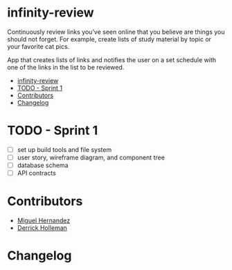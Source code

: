 # infinity-review

Continuously review links you’ve seen online that you believe are things you should not forget. For example, create lists of study material by topic or your favorite cat pics.

App that creates lists of links and notifies the user on a set schedule with one of the links in the list to be reviewed.

- [infinity-review](#infinity-review)
- [TODO - Sprint 1](#todo---sprint-1)
- [Contributors](#contributors)
- [Changelog](#changelog)
  
# TODO - Sprint 1
  - [ ] set up build tools and file system
  - [ ] user story, wireframe diagram, and component tree
  - [ ] database schema
  - [ ] API contracts

# Contributors
  * [Miguel Hernandez](https://github.com/miguelh72)
  * [Derrick Holleman](https://github.com/derrickholleman)

# Changelog
